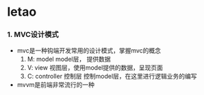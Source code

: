 # letao
### 1. MVC设计模式

- mvc是一种钩端开发常用的设计模式，掌握mvc的概念
  1. M: model model层，  提供数据
  2. V: view  视图层，使用model提供的数据，呈现页面
  3. C: controller  控制层  控制model层，在这里进行逻辑业务的编写
- mvvm是前端非常流行的一种

